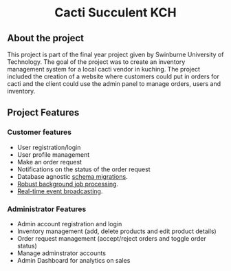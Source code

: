 <h1 align="center">Cacti Succulent KCH</h1>

## About the project

This project is part of the final year project given by Swinburne University of Technology. The goal of the project was to create an inventory management system for a local cacti vendor in kuching. The project included the creation of a website where customers could put in orders for cacti and the client could use the admin panel to manage orders, users and inventory.

## Project Features

### Customer features

- User registration/login
- User profile management
- Make an order request
- Notifications on the status of the order request 
- Database agnostic [schema migrations](https://laravel.com/docs/migrations).
- [Robust background job processing](https://laravel.com/docs/queues).
- [Real-time event broadcasting](https://laravel.com/docs/broadcasting).

### Administrator Features

- Admin account registration and login
- Inventory management (add, delete products and edit product details)
- Order request management (accept/reject orders and toggle order status)
- Manage adminstrator accounts
- Admin Dashboard for analytics on sales
